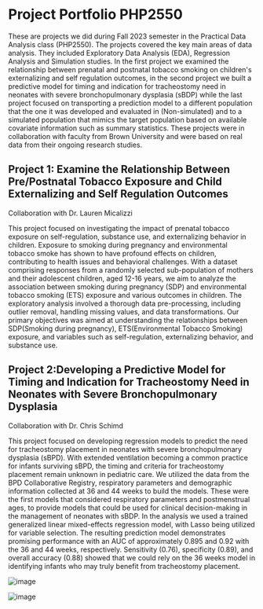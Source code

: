 # Project Portfolio PHP2550
 These are projects we did during Fall 2023 semester in the Practical Data Analysis class (PHP2550). The projects covered the key main areas of data analysis. They included Exploratory Data Analysis (EDA), Regression Analysis and Simulation studies. In the first project we examined the relationship between prenatal and postnatal tobacco smoking on children's externalizing and self regulation outcomes, in the second project we built a predictive model for timing and indication for tracheostomy need in neonates with severe bronchopulmonary dysplasia (sBDP) while the last project focused on transporting a prediction model to a different population that the one it was developed and evaluated in (Non-simulated) and to a simulated population that mimics the target population based on available covariate information such as summary statistics. These projects were in collaboration with faculty from Brown University and were based on real data from their ongoing research studies. 

## Project 1: Examine the Relationship Between Pre/Postnatal Tobacco Exposure and Child Externalizing and Self Regulation Outcomes
Collaboration with Dr. Lauren Micalizzi

This project focused on investigating the impact of prenatal tobacco exposure on self-regulation, substance use, and externalizing behavior in children. Exposure to smoking during pregnancy and environmental tobacco smoke has shown to have profound effects on children, contributing to health issues and behavioral challenges. With a dataset comprising responses from a randomly selected sub-population of mothers and their adolescent children, aged 12-16 years, we aim to analyze the association between smoking during pregnancy (SDP) and environmental tobacco smoking (ETS) exposure and various outcomes in children. The exploratory analysis involved a thorough data pre-processing, including outlier removal, handling missing values, and data transformations. Our primary objectives was aimed at understanding the relationships between SDP(Smoking during pregnancy), ETS(Environmental Tobacco Smoking) exposure, and variables such as self-regulation, externalizing behavior, and substance use. 

## Project 2:Developing a Predictive Model for Timing and Indication for Tracheostomy Need in Neonates with Severe Bronchopulmonary Dysplasia
Collaboration with Dr. Chris Schimd

This project focused on developing regression models to predict the need for tracheostomy placement in neonates with severe bronchopulmonary dysplasia (sBPD). With extended ventilation becoming a common practice for infants surviving sBPD, the timing and criteria for tracheostomy placement remain unknown in pediatric care. We utilized the data from the BPD Collaborative Registry, respiratory parameters and demographic information collected at 36 and 44 weeks to build the models. These were the first models that considered respiratory parameters and postmenstrual ages, to provide models that could be used for clinical decision-making in the management of neonates with sBDP. In the analysis we used a trained generalized linear mixed-effects regression model, with Lasso being utilized for variable selection. The resulting prediction model demonstrates promising performance with an AUC of approximately 0.895 and 0.92 with the 36 and 44 weeks, respectively. Sensitivity (0.76), specificity (0.89), and overall accuracy (0.88) showed that we could rely on the 36 weeks model in identifying infants who may truly benefit from tracheostomy placement. 

![image](https://github.com/kasigi234/PHP2550/assets/132590202/3d834460-fb3e-47c1-88b5-4dcdd64f76f9)

![image](https://github.com/kasigi234/PHP2550/assets/132590202/c8d3834a-2c46-4501-ab96-24907c62a072)





